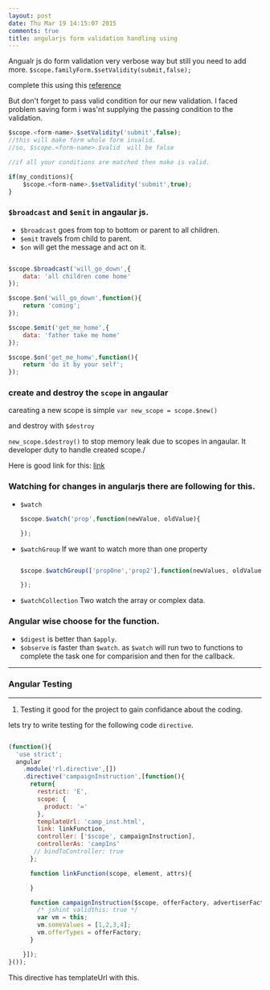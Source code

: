 ```yaml
---
layout: post
date: Thu Mar 19 14:15:07 2015
comments: true
title: angularjs form validation handling using
---
```


Angualr js do form validation very verbose way but still you need to add more.
`$scope.familyForm.$setValidity(submit,false);`

complete this using this [reference](https://docs.angularjs.org/api/ng/type/ngModel.NgModelController)

But don't forget to pass valid condition for our new validation. I faced problem saving form i was'nt supplying the passing condition to the validation.


```javascript
$scope.<form-name>.$setValidity('submit',false);
//this will make form whole form invalid.
//so, $scope.<form-name>.$valid  will be false

//if all your conditions are matched then make is valid.

if(my_conditions){
	$scope.<form-name>.$setValidity('submit',true);
}
```


### `$broadcast` and `$emit` in angaular js.

- `$broadcast` goes from top to bottom or parent to all children.
- `$emit` travels from child to parent.
- `$on` will get the message and act on it.

```javascript

$scope.$broadcast('will_go_down',{
	data: 'all children come home'
});

$scope.$on('will_go_down',function(){
	return 'coming';
});

$scope.$emit('get_me_home',{
	data: 'father take me home'
});

$scope.$on('get_me_homw',function(){
	return 'do it by your self';
});

```

### create and destroy the `scope` in angaular

careating a new scope is simple
`var new_scope = scope.$new() `

and destroy with `$destroy`

`new_scope.$destroy()`
to stop memory leak due to scopes in angaular. It developer duty to handle created scope./

Here is good link for this: [link](http://www.toptal.com/angular-js/videos/javascript-video-tutorial-using-destroy-to-clean-up-scopes-in-angularjs)


### Watching for changes in angularjs there are following for this.
- `$watch`

	```javascript
	$scope.$watch('prop',function(newValue, oldValue){

	});

	```
- `$watchGroup` If we want to watch more than one property

	```javascript

	$scope.$watchGroup(['propOne','prop2'],function(newValues, oldValues){

	});
	```
- `$watchCollection` Two watch the array or complex data.


### Angular wise choose for the function.
- `$digest` is better than `$apply`.
- `$observe` is faster than `$watch`. as `$watch` will run two to functions to complete the task one for comparision and then for the callback.


----
### Angular Testing
----
1. Testing it good for the project to gain confidance about the coding.

lets try to write testing for the following code `directive`.

```javascript

(function(){
  'use strict';
  angular
    .module('rl.directive',[])
    .directive('campaignInstruction',[function(){
      return{
        restrict: 'E',
        scope: {
          product: '='
        },
        templateUrl: 'camp_inst.html',
        link: linkFunction,
        controller: ['$scope', campaignInstruction],
        controllerAs: 'campIns'
       // bindToController: true
      };

      function linkFunction(scope, element, attrs){

      }

      function campaignInstruction($scope, offerFactory, advertiserFactory){
        /* jshint validthis: true */
        var vm = this;
        vm.someValues = [1,2,3,4];
        vm.offerTypes = offerFactory;
      }

    }]);
}());

```
This directive has templateUrl with this.







